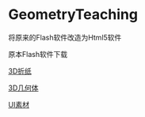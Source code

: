 # GeometryTeaching

将原来的Flash软件改造为Html5软件

原本Flash软件下载

[3D折纸](http://p5qgrn52w.bkt.clouddn.com/geometryTeaching/Net_c_10.10.zip)

[3D几何体](http://p5qgrn52w.bkt.clouddn.com/geometryTeaching/VertexEdgeFace_8.3.zip)

[UI素材](http://p5qgrn52w.bkt.clouddn.com/geometryTeaching/Net_Work_png.zip)
